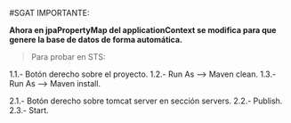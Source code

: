 
#SGAT IMPORTANTE:

**Ahora en jpaPropertyMap del applicationContext se modifica para que genere la base de datos de forma automática.**

>Para probar en STS:

1.1.- Botón derecho sobre el proyecto.
1.2.- Run As --> Maven clean.
1.3.- Run As --> Maven install.

2.1.- Botón derecho sobre tomcat server en sección servers.
2.2.- Publish.
2.3.- Start.


